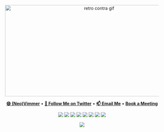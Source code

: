 <div align="center">
  <img height="300" width="600" src="assets/gts.gif" alt="retro contra gif" />
</div>

<p align="center">
  <b><a href="https://github.com/thebashpotato/neovim.config">😄 (Neo)Vimmer</a></b>
  •
  <b><a href="https://twitter.com/TheBashPotato">💬 Follow Me on Twitter</a></b>
  •
  <b><a href="mailto:matt.k.williams@protonmail.com">📫 Email Me</a></b>
  •
  <b><a href="https://calendly.com/matt_williams"> Book a Meeting</a></b>
</p>

<p align="center">
  <img src="https://img.shields.io/badge/c++-%2300599C.svg?style=for-the-badge&logo=c%2B%2B&logoColor=white" />
  
  <img src="https://img.shields.io/badge/c-%2300599C.svg?style=for-the-badge&logo=c&logoColor=white" />
  
  <img src="https://img.shields.io/badge/rust-%23000000.svg?&style=for-the-badge&logo=rust&logoColor=white"/>

  <img src="https://img.shields.io/badge/lua-%232C2D72.svg?style=for-the-badge&logo=lua&logoColor=white"/>
  
  <img src="https://img.shields.io/badge/python-306998.svg?&style=for-the-badge&logo=python&logoColor=white" />
  
  <img src="https://img.shields.io/badge/typescript%20-%23007ACC.svg?&style=for-the-badge&logo=typescript&logoColor=white"/>
  
  <img src="https://img.shields.io/badge/neovim-%2357A143.svg?&style=for-the-badge&logo=neovim&logoColor=white"/>
  
  <img src="https://img.shields.io/badge/Linux-FCC624?style=for-the-badge&logo=linux&logoColor=black" />
</p>

<div align="center">
  <img src="https://github-readme-stats.vercel.app/api?username=thebashpotato&show_icons=true&theme=github_dark" />  
</div>
